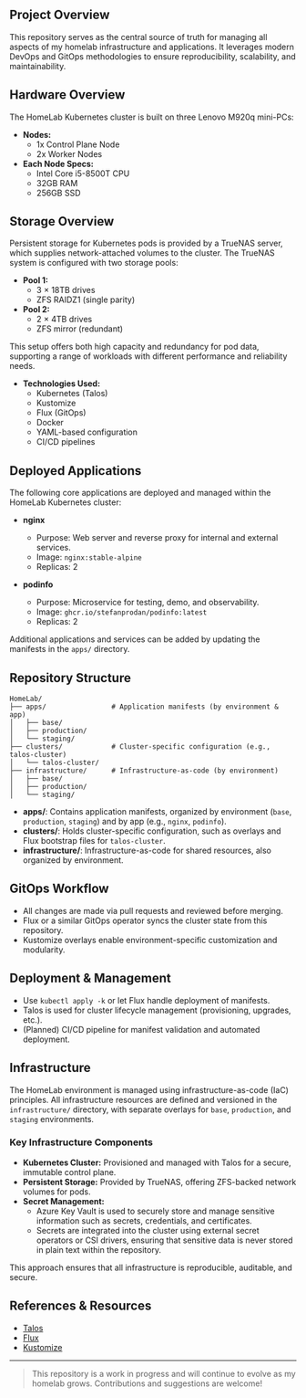 ## Project Overview
This repository serves as the central source of truth for managing all aspects of my homelab infrastructure and applications. It leverages modern DevOps and GitOps methodologies to ensure reproducibility, scalability, and maintainability.

## Hardware Overview

The HomeLab Kubernetes cluster is built on three Lenovo M920q mini-PCs:

- **Nodes:**
  - 1x Control Plane Node
  - 2x Worker Nodes
- **Each Node Specs:**
  - Intel Core i5-8500T CPU
  - 32GB RAM
  - 256GB SSD

## Storage Overview
Persistent storage for Kubernetes pods is provided by a TrueNAS server, which supplies network-attached volumes to the cluster. The TrueNAS system is configured with two storage pools:

- **Pool 1:**
  - 3 × 18TB drives
  - ZFS RAIDZ1 (single parity)
- **Pool 2:**
  - 2 × 4TB drives
  - ZFS mirror (redundant)

This setup offers both high capacity and redundancy for pod data, supporting a range of workloads with different performance and reliability needs.
    
- **Technologies Used:**
  - Kubernetes (Talos)
  - Kustomize
  - Flux (GitOps)
  - Docker
  - YAML-based configuration
  - CI/CD pipelines

## Deployed Applications

The following core applications are deployed and managed within the HomeLab Kubernetes cluster:
- **nginx**
  - Purpose: Web server and reverse proxy for internal and external services.
  - Image: `nginx:stable-alpine`
  - Replicas: 2

- **podinfo**
  - Purpose: Microservice for testing, demo, and observability.
  - Image: `ghcr.io/stefanprodan/podinfo:latest`
  - Replicas: 2

Additional applications and services can be added by updating the manifests in the `apps/` directory.

## Repository Structure
```
HomeLab/
├── apps/                # Application manifests (by environment & app)
│   ├── base/
│   ├── production/
│   └── staging/
├── clusters/            # Cluster-specific configuration (e.g., talos-cluster)
│   └── talos-cluster/
├── infrastructure/      # Infrastructure-as-code (by environment)
│   ├── base/
│   ├── production/
│   └── staging/
```

- **apps/**: Contains application manifests, organized by environment (`base`, `production`, `staging`) and by app (e.g., `nginx`, `podinfo`).
- **clusters/**: Holds cluster-specific configuration, such as overlays and Flux bootstrap files for `talos-cluster`.
- **infrastructure/**: Infrastructure-as-code for shared resources, also organized by environment.


## GitOps Workflow
- All changes are made via pull requests and reviewed before merging.
- Flux or a similar GitOps operator syncs the cluster state from this repository.
- Kustomize overlays enable environment-specific customization and modularity.

## Deployment & Management
- Use `kubectl apply -k` or let Flux handle deployment of manifests.
- Talos is used for cluster lifecycle management (provisioning, upgrades, etc.).
- (Planned) CI/CD pipeline for manifest validation and automated deployment.

## Infrastructure

The HomeLab environment is managed using infrastructure-as-code (IaC) principles. All infrastructure resources are defined and versioned in the `infrastructure/` directory, with separate overlays for `base`, `production`, and `staging` environments.

### Key Infrastructure Components
- **Kubernetes Cluster:** Provisioned and managed with Talos for a secure, immutable control plane.
- **Persistent Storage:** Provided by TrueNAS, offering ZFS-backed network volumes for pods.
- **Secret Management:**
  - Azure Key Vault is used to securely store and manage sensitive information such as secrets, credentials, and certificates.
  - Secrets are integrated into the cluster using external secret operators or CSI drivers, ensuring that sensitive data is never stored in plain text within the repository.

This approach ensures that all infrastructure is reproducible, auditable, and secure.

## References & Resources
- [Talos](https://www.talos.dev/)
- [Flux](https://fluxcd.io/)
- [Kustomize](https://kubectl.docs.kubernetes.io/references/kustomize/)
---

> This repository is a work in progress and will continue to evolve as my homelab grows. Contributions and suggestions are welcome!